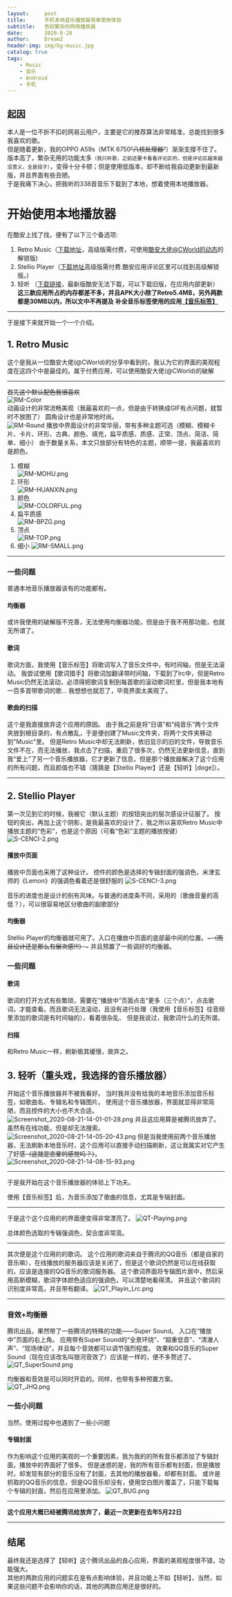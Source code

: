 ```yaml
---
layout:     post
title:      手机本地音乐播放器简单使用体验
subtitle:   告别繁杂的网络播放器
date:       2020-8-20
author:     DreamZ
header-img: img/bg-music.jpg
catalog: true
tags:
    - Music
    - 音乐
    - Android
    - 手机
---
```


## 起因
本人是一位不折不扣的网易云用户，主要是它的推荐算法非常精准，总能找到很多我喜欢的歌。  
但是随着更新，我的OPPO A59s（MTK 6750~~“八核处理器”~~）渐渐支撑不住了。版本高了，繁杂无用的功能太多<small>（我只听歌，之前还要卡看看评论区的，但是评论区越来越没意义，全是段子）</small>，变得十分卡顿；但是使用低版本，却不断给我自动更新到最新版，并且界面有些丑陋。  
于是我痛下决心，把我听的338首音乐下载到了本地，想着使用本地播放器。

# 开始使用本地播放器  
在酷安上找了找，便有了以下三个备选项:
1. Retro Music（[下载地址](https://www.coolapk.com/apk/code.name.monkey.retromusic
)，高级版需付费，可使用[酷安大佬@CWorld的动态](https://www.coolapk.com/feed/19520441?shareKey=Y2ZkYzY5NTBmZjllNWYzZjczZWY~&shareUid=1787084&shareFrom=com.coolapk.market_10.5.2-beta2
)的解锁版)
2. Stellio Player（[下载地址](https://www.coolapk.com/apk/air.stellio.player)高级版需付费.酷安应用评论区里可以找到高级解锁版。)
3. 轻听 （[下载链接](https://www.coolapk.com/apk/com.tencent.qqmusiclocalplayer
)，最新版酷安无法下载，可以下载旧版，在应用内部更新）
**这三款应用所占的内存都差不多，并且APK大小除了Retro5.4MB，另外两款都是30MB以内，所以文中不再提及**
**补全音乐标签使用的应用[【音乐标签】](https://www.coolapk.com/apk/com.xjcheng.musictageditor
)**
- - -
于是接下来就开始一个一个介绍。
## 1. Retro Music 
这个是我从一位酷安大佬(@CWorld)的分享中看到的，我认为它的界面的美观程度在这四个中是最佳的。属于付费应用，可以使用酷安大佬(@CWorld)的破解
- - -
~~首先这个默认配色我很喜欢~~  
![RM-Color](https://i.loli.net/2020/08/20/fwqG6tgzRVXbluM.png)  
动画设计的非常流畅美观（我最喜欢的一点，但是由于转换成GIF有点问题，就暂时不放图了）
圆角设计也是非常地时尚。  
![RM-Round](https://i.loli.net/2020/08/20/kgAZHz2sFb63fja.png)
播放中界面设计的非常华丽，带有多种主题可选（模糊、模糊卡片、卡片、环形、古典、颜色、填充，扁平质感、质感、正常、顶点、简洁、简单、细小）
由于数量关系，本文只放部分有特色的主题，顺带一提，我最喜欢的是颜色。

1. 模糊  
![RM-MOHU.png](https://i.loli.net/2020/08/20/qe8Kja3zAYpdlQu.png)
2. 环形  
![RM-HUANXIN.png](https://i.loli.net/2020/08/20/VvpaRhMPdsFL6lq.png)
3. 颜色  
![RM-COLORFUL.png](https://i.loli.net/2020/08/20/qtx1nCf6F27ZAPT.png)
4. 扁平质感  
![RM-BPZG.png](https://i.loli.net/2020/08/20/7jqUWnEvr4wmz2s.png)
5. 顶点  
![RM-TOP.png](https://i.loli.net/2020/08/20/FI9E1SBsmnb82J5.png)  
6. 细小
![RM-SMALL.png](https://i.loli.net/2020/08/20/usjnASr7MdkmJZE.png)

- - -

### 一些问题  
普通本地音乐播放器该有的功能都有。

#### 均衡器  
或许我使用的破解版不完善，无法使用均衡器功能，但是由于我不用那功能，也就无所谓了。  

#### 歌词  
歌词方面，我使用【音乐标签】将歌词写入了音乐文件中，有时间轴，但是无法滚动。
我尝试使用【歌词猎手】将歌词加翻译带时间轴，下载到了lrc中，但是Retro Music仍然无法滚动，必须得把歌词复制到每首歌的滚动歌词栏里，但是我本地有一百多首带歌词的歌...
我想想也就忍了，毕竟界面太美观了。  
####  歌曲的扫描
这个是我直接放弃这个应用的原因。
由于我之前是将“日语”和“纯音乐”两个文件夹放到根目录的，有点散乱，于是便创建了Music文件夹，将两个文件夹移动到"Music"里。
但是Retro Music中却无法刷新，依旧显示的旧的文件，导致音乐文件不在，而无法播放，我点击了扫描，重启了很多次，仍然无法更新信息，直到我“爱上”了另一个音乐播放器，它才更新了信息，但是那个播放器解决了这个应用的所有问题，而且颜值也不错（猜猜是【Stellio Player】还是【轻听】[doge]）。

- - -
## 2. Stellio Player
第一次见到它的时候，我被它（默认主题）的按钮突出的层次感设计征服了。
按钮的突出，再加上这个阴影，是我最喜欢的设计了，我之所以喜欢Retro Music中播放主题的“色彩”，也是这个原因（可看“色彩”主题的播放按键）
![S-CENCI-2.png](https://i.loli.net/2020/08/20/6lwTkLOxNZcvCfQ.png)
#### 播放中页面
播放中页面也采用了这种设计。
控件的颜色是选择的专辑封面的强调色，米津玄师的《Lemon》的强调色看着还是很舒服的
![S-CENCI-3.png](https://i.loli.net/2020/08/20/mVcNRiFL843Sqt6.png)

音乐的进度也是设计的别有风味。与普通的进度条不同，采用的（歌曲音量的高低？），可以很容易地区分歌曲的副歌部分
#### 均衡器
Stellio Player的均衡器就可用了。入口在播放中页面的底部最中间的位置。~~~（而且设计还是那么有层次感!!!）~~~ 并且预置了一些调好的均衡器。

### 一些问题
#### 歌词
歌词的打开方式有些繁琐，需要在“播放中”页面点击“更多（三个点）”，点击歌词，才能查看。而且歌词无法滚动，且没有进行处理（我使用【音乐标签】往音频里添加的歌词是有时间轴的），看着很杂乱、
但是我说过，我歌词什么的无所谓。

#### 扫描
和Retro Music一样，刷新极其缓慢，故弃之。


## 3. 轻听（重头戏，我选择的音乐播放器）
开始这个音乐播放器并不被我看好。
当时我并没有给我的本地音乐添加音乐标签，如歌曲名、专辑名和专辑图片。
使用这个音乐播放器，界面就显得非常简陋，而且控件的大小也不大合适。
![Screenshot_2020-08-21-14-01-01-28.png](https://i.loli.net/2020/08/21/m1Uv3zugE8POIiQ.png)
并且这应用算是被腾讯放弃了。虽然有在线功能，但是却无法搜索。  
![Screenshot_2020-08-21-14-05-20-43.png](https://i.loli.net/2020/08/21/W9hLlnKvDGIzSoM.png)
但是当我使用前两个音乐播放器，无法刷新本地音乐时，这个应用可以直接手动扫描刷新，这让我属实对它产生了好感~~（这就是恋爱的感觉吗？）~~。  
![Screenshot_2020-08-21-14-08-15-93.png](https://i.loli.net/2020/08/21/LbGYTHr1EW25SBk.png)  

- - -
于是我开始在这个音乐播放器的体验上下功夫。

使用【音乐标签】后，为音乐添加了歌曲的信息，尤其是专辑封面。
- - -
于是这个这个应用的的界面便变得非常漂亮了。
![QT-Playing.png](https://i.loli.net/2020/08/21/z6XhoySFLD3EgRV.png)

总体颜色选取的专辑强调色，契合度非常高。  
- - -
其次便是这个应用的的歌词。
这个应用的歌词来自于腾讯的QQ音乐（都是自家的音乐嘛），在线播放的服务器应该是关闭了，但是这个歌词仍然是可以在线获取的，应该是连接的QQ音乐的歌词服务器。
这个歌词界面将专辑图片居中，然后采用高斯模糊，歌词字体颜色适应的强调色，可以清楚地看得清。
并且这个歌词的识别度非常高，并且带有翻译。
![QT_Playin_Lrc.png](https://i.loli.net/2020/08/21/SZvyDB8wNlcTEVn.png)

- - -
### 音效+均衡器
腾讯出品，果然带了一些腾讯的特殊的功能——Super Sound。
入口在“播放中”页面的右上角。
应用带有Super Sound的“全景环绕”、“超重低音”、“清澈人声”、“现场律动”，并且每个音效都可以调节强烈程度。
效果和QQ音乐的Super Sound（现在应该改名叫银河音效了）应该是一样的，便不多赘述了。
![QT_SuperSound.png](https://i.loli.net/2020/08/21/rSjgkw9otmcVJxI.png)  

均衡器和音效是可以同时开启的。同样，也带有多种预置方案。  
![QT_JHQ.png](https://i.loli.net/2020/08/21/NP3S2wKjyi6Cr8O.png)

### 一些小问题
当然，使用过程中也遇到了一些小问题
#### 专辑封面
作为影响这个应用的美观的一个重要因素，我为我的的所有音乐都添加了专辑封面，播放中的界面好了很多。
但是迷惑的是，我的所有音乐都有封面，但是播放时，却发现有部分的音乐没有了封面，去其他的播放器看，却都有封面。
或许是抓取的QQ音乐的信息，但是QQ音乐却没有，便用空白图片覆盖了，只能下载每个专辑的封面，然后在应用里添加。
![QT_BUG.png](https://i.loli.net/2020/08/21/oIrM5sjKJ34iVD8.png)
- - -
**这个应用大概已经被腾讯给放弃了，最近一次更新在去年5月22日**

- - -

## 结尾
最终我还是选择了【轻听】这个腾讯出品的良心应用，界面的美观程度很不错，功能强大。  
其他的两款应用的问题实在是有点影响体验，并且功能上不如【轻听】，当然，如果这些问题不会影响你的话，其他的两款应用还是很好的。

